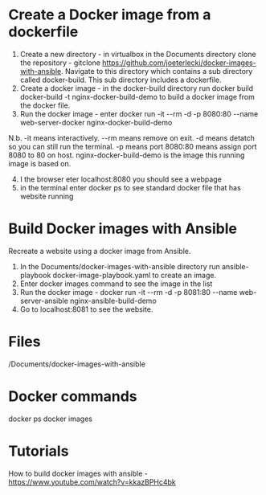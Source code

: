 Create a Docker image from a dockerfile
========================================
1. Create a new directory - in virtualbox in the Documents directory clone the repository - 
gitclone https://github.com/joeterlecki/docker-images-with-ansible. Navigate to this directory which contains a 
sub directory called docker-build.  This sub directory includes a dockerfile.
2. Create a docker image - in the docker-build directory run docker build docker-build -t nginx-docker-build-demo
to build a docker image from the docker file.
3. Run the docker image - enter docker run -it --rm -d -p 8080:80 --name web-server-docker nginx-docker-build-demo

N.b. -it means interactively.  --rm means remove on exit. -d means detatch so you can still run the terminal. -p means port
8080:80 means assign port 8080 to 80 on host. nginx-docker-build-demo is the image this running image is based on.

4. I the browser eter localhost:8080 you should see a webpage
5. in the terminal enter docker ps to see standard docker file that has website running

Build Docker images with Ansible
=========================================
Recreate a website using a docker image from Ansible.

1. In the Documents/docker-images-with-ansible directory run ansible-playbook docker-image-playbook.yaml to create an image.
2. Enter docker images command to see the image in the list
3. Run the docker image - docker run -it --rm -d -p 8081:80 --name web-server-ansible nginx-ansible-build-demo
4. Go to localhost:8081 to see the website.

Files
=====
/Documents/docker-images-with-ansible

Docker commands
===============
docker ps
docker images

Tutorials
=========
How to build docker images with ansible - https://www.youtube.com/watch?v=kkazBPHc4bk
